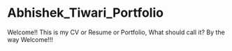 # Abhishek_Tiwari_Portfolio
Welcome!! This is my CV or Resume or Portfolio, What should call it? By the way Welcome!!! 
